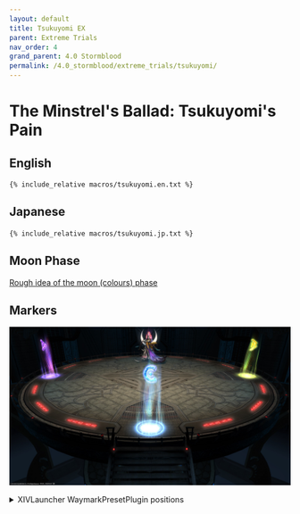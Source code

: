 ```yaml
---
layout: default
title: Tsukuyomi EX
parent: Extreme Trials
nav_order: 4
grand_parent: 4.0 Stormblood
permalink: /4.0_stormblood/extreme_trials/tsukuyomi/
---
```


# The Minstrel's Ballad: Tsukuyomi's Pain

## English
```
{% include_relative macros/tsukuyomi.en.txt %}
```

## Japanese
```
{% include_relative macros/tsukuyomi.jp.txt %}
```

## Moon Phase

[Rough idea of the moon (colours) phase](https://youtu.be/oxQdr3B4RdM)

## Markers

![](images/markers.jpg)
<details markdown=block>
<summary>XIVLauncher WaymarkPresetPlugin positions</summary>

```json
{
  "Name":"Tsukuyomi EX",
  "MapID":538,
  "A":{"X":100.0,"Y":0.0,"Z":82.5,"ID":0,"Active":true},
  "B":{"X":117.5,"Y":0.0,"Z":100.0,"ID":1,"Active":true},
  "C":{"X":100.0,"Y":0.0,"Z":117.5,"ID":2,"Active":true},
  "D":{"X":82.5,"Y":0.0,"Z":100.0,"ID":3,"Active":true},
  "One":{"X":0.0,"Y":0.0,"Z":0.0,"ID":4,"Active":false},
  "Two":{"X":0.0,"Y":0.0,"Z":0.0,"ID":5,"Active":false},
  "Three":{"X":0.0,"Y":0.0,"Z":0.0,"ID":6,"Active":false},
  "Four":{"X":0.0,"Y":0.0,"Z":0.0,"ID":7,"Active":false}
}
```

</details>

<script data-goatcounter="https://tuufless.goatcounter.com/count"
        async src="//gc.zgo.at/count.js"></script>
